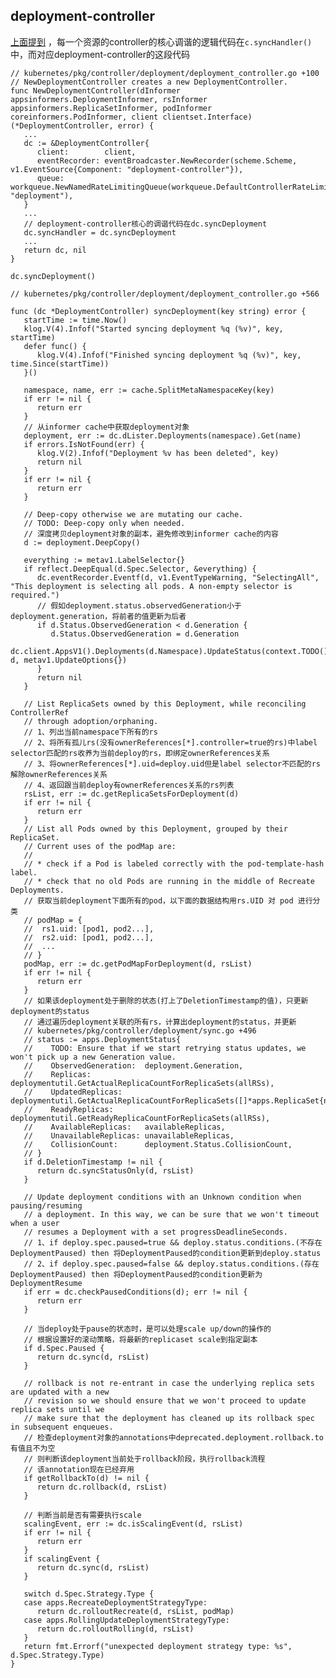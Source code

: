 ## deployment-controller
[上面提到](https://github.com/vegetablebuyer/learning-k8s/blob/main/k8s-controller.md) ，每一个资源的controller的核心调谐的逻辑代码在```c.syncHandler()```中，而对应deployment-controller的这段代码

```golang
// kubernetes/pkg/controller/deployment/deployment_controller.go +100
// NewDeploymentController creates a new DeploymentController.
func NewDeploymentController(dInformer appsinformers.DeploymentInformer, rsInformer appsinformers.ReplicaSetInformer, podInformer coreinformers.PodInformer, client clientset.Interface) (*DeploymentController, error) {
   ...   
   dc := &DeploymentController{
      client:        client,
      eventRecorder: eventBroadcaster.NewRecorder(scheme.Scheme, v1.EventSource{Component: "deployment-controller"}),
      queue:         workqueue.NewNamedRateLimitingQueue(workqueue.DefaultControllerRateLimiter(), "deployment"),
   }
   ...
   // deployment-controller核心的调谐代码在dc.syncDeployment
   dc.syncHandler = dc.syncDeployment
   ...
   return dc, nil
}
```

```dc.syncDeployment()```
```golang
// kubernetes/pkg/controller/deployment/deployment_controller.go +566

func (dc *DeploymentController) syncDeployment(key string) error {
   startTime := time.Now()
   klog.V(4).Infof("Started syncing deployment %q (%v)", key, startTime)
   defer func() {
      klog.V(4).Infof("Finished syncing deployment %q (%v)", key, time.Since(startTime))
   }()

   namespace, name, err := cache.SplitMetaNamespaceKey(key)
   if err != nil {
      return err
   }
   // 从informer cache中获取deployment对象
   deployment, err := dc.dLister.Deployments(namespace).Get(name)
   if errors.IsNotFound(err) {
      klog.V(2).Infof("Deployment %v has been deleted", key)
      return nil
   }
   if err != nil {
      return err
   }

   // Deep-copy otherwise we are mutating our cache.
   // TODO: Deep-copy only when needed.
   // 深度拷贝deployment对象的副本，避免修改到informer cache的内容
   d := deployment.DeepCopy()

   everything := metav1.LabelSelector{}
   if reflect.DeepEqual(d.Spec.Selector, &everything) {
      dc.eventRecorder.Eventf(d, v1.EventTypeWarning, "SelectingAll", "This deployment is selecting all pods. A non-empty selector is required.")
      // 假如deployment.status.observedGeneration小于deployment.generation，将前者的值更新为后者
      if d.Status.ObservedGeneration < d.Generation {
         d.Status.ObservedGeneration = d.Generation
         dc.client.AppsV1().Deployments(d.Namespace).UpdateStatus(context.TODO(), d, metav1.UpdateOptions{})
      }
      return nil
   }

   // List ReplicaSets owned by this Deployment, while reconciling ControllerRef
   // through adoption/orphaning.
   // 1、列出当前namespace下所有的rs
   // 2、将所有孤儿rs(没有ownerReferences[*].controller=true的rs)中label selector匹配的rs收养为当前deploy的rs，即绑定ownerReferences关系
   // 3、将ownerReferences[*].uid=deploy.uid但是label selector不匹配的rs解除ownerReferences关系
   // 4、返回跟当前deploy有ownerReferences关系的rs列表
   rsList, err := dc.getReplicaSetsForDeployment(d)
   if err != nil {
      return err
   }
   // List all Pods owned by this Deployment, grouped by their ReplicaSet.
   // Current uses of the podMap are:
   //
   // * check if a Pod is labeled correctly with the pod-template-hash label.
   // * check that no old Pods are running in the middle of Recreate Deployments.
   // 获取当前deployment下面所有的pod，以下面的数据结构用rs.UID 对 pod 进行分类
   // podMap = {
   //  rs1.uid: [pod1, pod2...],
   //  rs2.uid: [pod1, pod2...],
   //  ...
   // }
   podMap, err := dc.getPodMapForDeployment(d, rsList)
   if err != nil {
      return err
   }
   // 如果该deployment处于删除的状态(打上了DeletionTimestamp的值)，只更新deployment的status
   // 通过遍历deployment关联的所有rs，计算出deployment的status，并更新
   // kubernetes/pkg/controller/deployment/sync.go +496
   // status := apps.DeploymentStatus{
   //    TODO: Ensure that if we start retrying status updates, we won't pick up a new Generation value.
   //    ObservedGeneration:  deployment.Generation,
   //    Replicas:            deploymentutil.GetActualReplicaCountForReplicaSets(allRSs),
   //    UpdatedReplicas:     deploymentutil.GetActualReplicaCountForReplicaSets([]*apps.ReplicaSet{newRS}),
   //    ReadyReplicas:       deploymentutil.GetReadyReplicaCountForReplicaSets(allRSs),
   //    AvailableReplicas:   availableReplicas,
   //    UnavailableReplicas: unavailableReplicas,
   //    CollisionCount:      deployment.Status.CollisionCount,
   // }
   if d.DeletionTimestamp != nil {
      return dc.syncStatusOnly(d, rsList)
   }

   // Update deployment conditions with an Unknown condition when pausing/resuming
   // a deployment. In this way, we can be sure that we won't timeout when a user
   // resumes a Deployment with a set progressDeadlineSeconds.
   // 1、if deploy.spec.paused=true && deploy.status.conditions.(不存在DeploymentPaused) then 将DeploymentPaused的condition更新到deploy.status
   // 2、if deploy.spec.paused=false && deploy.status.conditions.(存在DeploymentPaused) then 将DeploymentPaused的condition更新为DeploymentResume
   if err = dc.checkPausedConditions(d); err != nil {
      return err
   }

   // 当deploy处于pause的状态时，是可以处理scale up/down的操作的
   // 根据设置好的滚动策略，将最新的replicaset scale到指定副本
   if d.Spec.Paused {
      return dc.sync(d, rsList)
   }

   // rollback is not re-entrant in case the underlying replica sets are updated with a new
   // revision so we should ensure that we won't proceed to update replica sets until we
   // make sure that the deployment has cleaned up its rollback spec in subsequent enqueues.
   // 检查deployment对象的annotations中deprecated.deployment.rollback.to有值且不为空
   // 则判断该deployment当前处于rollback阶段，执行rollback流程
   // 该annotation现在已经弃用
   if getRollbackTo(d) != nil {
      return dc.rollback(d, rsList)
   }
   
   // 判断当前是否有需要执行scale
   scalingEvent, err := dc.isScalingEvent(d, rsList)
   if err != nil {
      return err
   }
   if scalingEvent {
      return dc.sync(d, rsList)
   }

   switch d.Spec.Strategy.Type {
   case apps.RecreateDeploymentStrategyType:
      return dc.rolloutRecreate(d, rsList, podMap)
   case apps.RollingUpdateDeploymentStrategyType:
      return dc.rolloutRolling(d, rsList)
   }
   return fmt.Errorf("unexpected deployment strategy type: %s", d.Spec.Strategy.Type)
}


```
